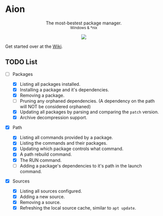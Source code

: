 # Aion

<p align="center">
	The most-bestest package manager.
	<br />
	<small>
		Windows & *nix
	</small>
</p>

<p align="center">
	<a href="./LICENSE.md"><img src="https://img.shields.io/badge/license-MIT-blue.svg"></a>
</p>

Get started over at the [Wiki](https://github.com/e3ndr/Aion/wiki).

## TODO List

- [ ] Packages

  - [x] Listing all packages installed.
  - [x] Installing a package and it's dependencies.
  - [x] Removing a package.
  - [ ] Pruning any orphaned dependencies. (A dependency on the path will NOT be considered orphaned)
  - [x] Updating all packages by parsing and comparing the `patch` version.
  - [x] Archive decompression support.

- [x] Path

  - [x] Listing all commands provided by a package.
  - [x] Listing the commands and their packages.
  - [x] Updating which package controls what command.
  - [x] A path rebuild command.
  - [x] The RUN command.
  - [ ] Adding a package's dependencies to it's path in the launch command.

- [x] Sources

  - [x] Listing all sources configured.
  - [x] Adding a new source.
  - [x] Removing a source.
  - [x] Refreshing the local source cache, similar to `apt update`.
